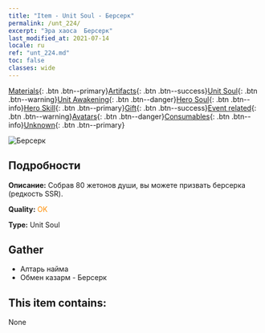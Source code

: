 ```yaml
---
title: "Item - Unit Soul - Берсерк"
permalink: /unt_224/
excerpt: "Эра хаоса  Берсерк"
last_modified_at: 2021-07-14
locale: ru
ref: "unt_224.md"
toc: false
classes: wide
---
```

 [Materials](/ItemsRU/){: .btn .btn--primary}[Artifacts](/ItemsRU/Artifacts/){: .btn .btn--success}[Unit Soul](/ItemsRU/UnitSoul/){: .btn .btn--warning}[Unit Awakening](/ItemsRU/UnitAwakening/){: .btn .btn--danger}[Hero Soul](/ItemsRU/HeroSoul/){: .btn .btn--info}[Hero Skill](/ItemsRU/HeroSkill/){: .btn .btn--primary}[Gift](/ItemsRU/Gift/){: .btn .btn--success}[Event related](/ItemsRU/Events/){: .btn .btn--warning}[Avatars](/ItemsRU/Avatars/){: .btn .btn--danger}[Consumables](/ItemsRU/Consumables/){: .btn .btn--info}[Unknown](/ItemsRU/Unknown/){: .btn .btn--primary}

 ![Берсерк](/images/u/ti_kuangzhanshi.jpg)

## Подробности
 **Описание:** Собрав 80 жетонов души, вы можете призвать берсерка (редкость SSR).

 **Quality:** <span style="color: #FF8C00">OK</span>

 **Type:** Unit Soul

## Gather

*    Алтарь найма 
*    Обмен казарм - Берсерк 

## This item contains:

  None

